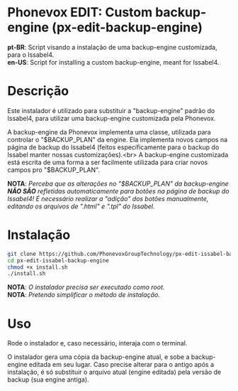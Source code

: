 # Phonevox EDIT: Custom backup-engine (px-edit-backup-engine)

**pt-BR**: Script visando a instalação de uma backup-engine customizada, para o Issabel4.<br>
**en-US**: Script for installing a custom backup-engine, meant for Issabel4.

# Descrição

Este instalador é utilizado para substituir a "backup-engine" padrão do Issabel4, para utilizar uma backup-engine customizada pela Phonevox.

A backup-engine da Phonevox implementa uma classe, utilizada para controlar o "$BACKUP_PLAN" da engine. Ela implementa novos campos na página de backup do Issabel4 (feitos específicamente para o backup do Issabel manter nossas customizações).<br>
A backup-engine customizada está escrita de uma forma a ser facilmente utilizada para criar novos campos pro "$BACKUP_PLAN".

**NOTA**: *Perceba que as alterações no "$BACKUP_PLAN" da backup-engine __NÃO SÃO__ refletidas automaticamente para botões na página de backup do Issabel4! É necessário realizar a "adição" dos botões manualmente, editando os arquivos de ".html" e ".tpl" do Issabel.*

# Instalação

```sh
git clone https://github.com/PhonevoxGroupTechnology/px-edit-issabel-backup-engine.git
cd px-edit-issabel-backup-engine
chmod +x install.sh
./install.sh
```
**NOTA**: *O instalador precisa ser executado como root.*<br>
**NOTA**: *Pretendo simplificar o método de instalação.*

# Uso

Rode o instalador e, caso necessário, interaja com o terminal.

O instalador gera uma cópia da backup-engine atual, e sobe a backup-engine editada em seu lugar. Caso precise alterar para o antigo após a instalação, é só substituir o arquivo atual (engine editada) pela versão de backup (sua engine antiga).
